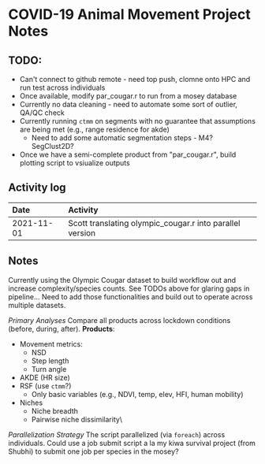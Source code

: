 # COVID-19 Animal Movement Project Notes

## TODO:
* Can't connect to github remote - need top push, clomne onto HPC and run test across individuals
* Once available, modify par_cougar.r to run from a mosey database
* Currently no data cleaning - need to automate some sort of outlier, QA/QC check
* Currently running `ctmm` on segments with no guarantee that assumptions are being met (e.g., range residence for akde)
  * Need to add some automatic segmentation steps - M4? SegClust2D?
* Once we have a semi-complete product from "par_cougar.r", build plotting script to vsiualize outputs
  

## Activity log

|Date|Activity|
|:-|:------------|
|2021-11-01|Scott translating olympic_cougar.r into parallel version|



## Notes
Currently using the Olympic Cougar dataset to build workflow out and increase complexity/species counts. See TODOs above for glaring gaps in pipeline...  Need to add those functionalities and build out to operate across multiple datasets.

*Primary Analyses* 
Compare all products across lockdown conditions (before, during, after).
**Products**:
* Movement metrics:
  * NSD
  * Step length
  * Turn angle
* AKDE (HR size)
* RSF (use `ctmm`?)
  * Only basic variables (e.g., NDVI, temp, elev, HFI, human mobility)
* Niches
  * Niche breadth
  * Pairwise niche dissimilarity\
  
*Parallelization Strategy*
The script parallelized (via `foreach`) across individuals.  Could use a job submit script a la my kiwa survival project (from Shubhi) to submit one job per species in the mosey?
